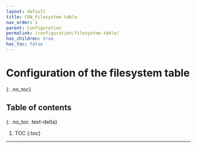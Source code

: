 ```yaml
---
layout: default
title: CON_Filesystem table
nav_order: 1
parent: Configuration
permalink: /configuration/filezystem-table/
has_children: true
has_toc: false
---
```


# Configuration of the filesystem table
{: .no_toc}

## Table of contents
{: .no_toc .text-delta}

1. TOC
{:toc}

---
